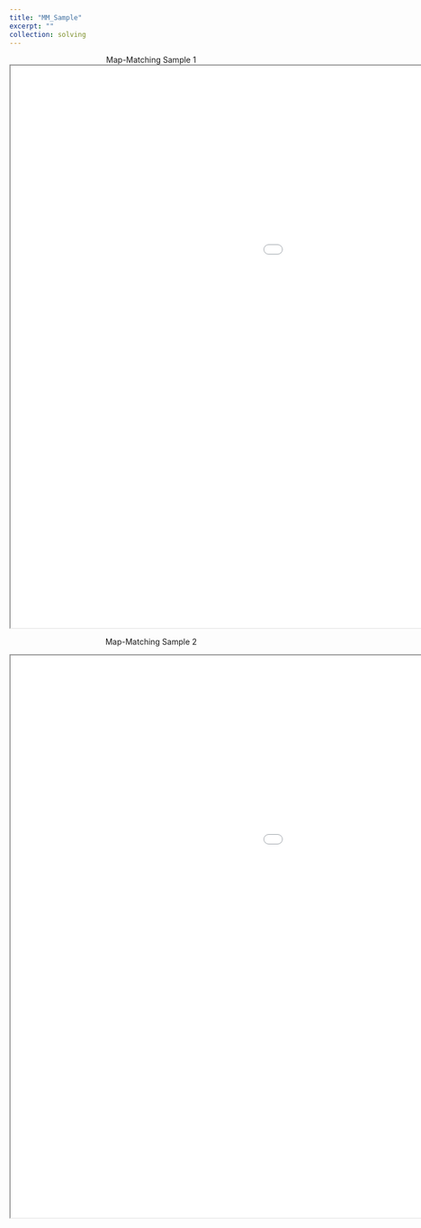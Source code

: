 ```yaml
---
title: "MM_Sample"
excerpt: ""
collection: solving
---
```


<div align=center>
Map-Matching Sample 1
<iframe src="/files/Map-Matching-Sample_DC_10.html" width="1500" height="1000" frameborder="1" name="Map-Matching-Sample_DC_10" scrolling="auto" style="display: block; margin: 0 auto;"></iframe>

Map-Matching Sample 2
<iframe src="/files/Map-Matching-Sample_DC_17.html" width="1500" height="1000" frameborder="1" name="Map-Matching-Sample_DC_10" scrolling="auto" style="display: block; margin: 0 auto;"></iframe>  

</div>
